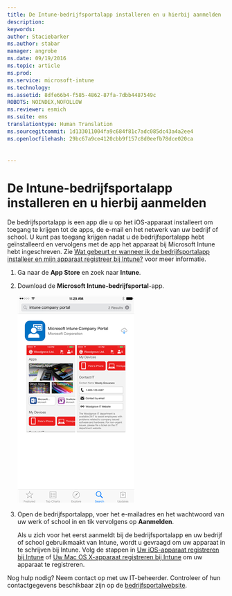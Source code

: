 ```yaml
---
title: De Intune-bedrijfsportalapp installeren en u hierbij aanmelden | Microsoft Intune
description: 
keywords: 
author: Staciebarker
ms.author: stabar
manager: angrobe
ms.date: 09/19/2016
ms.topic: article
ms.prod: 
ms.service: microsoft-intune
ms.technology: 
ms.assetid: 8dfe66b4-f585-4862-87fa-7dbb4487549c
ROBOTS: NOINDEX,NOFOLLOW
ms.reviewer: esmich
ms.suite: ems
translationtype: Human Translation
ms.sourcegitcommit: 1d133011004fa9c684f81c7adc085dc43a4a2ee4
ms.openlocfilehash: 29bc67a9ce4120cbb9f157c8d0eefb78dce020ca


---
```



# De Intune-bedrijfsportalapp installeren en u hierbij aanmelden

De bedrijfsportalapp is een app die u op het iOS-apparaat installeert om toegang te krijgen tot de apps, de e-mail en het netwerk van uw bedrijf of school.  U kunt pas toegang krijgen nadat u de bedrijfsportalapp hebt geïnstalleerd en vervolgens met de app het apparaat bij Microsoft Intune hebt ingeschreven. Zie [Wat gebeurt er wanneer ik de bedrijfsportalapp installeer en mijn apparaat registreer bij Intune?](what-happens-if-you-install-the-company-portal-app-and-enroll-your-device-in-intune-ios.md) voor meer informatie.

1.  Ga naar de **App Store** en zoek naar **Intune**.

2.  Download de **Microsoft Intune-bedrijfsportal**-app.

    ![De Microsoft Intune-bedrijfsportalapp downloaden](./media/ios-cpinstall-1-cpinstore.png)

3.  Open de bedrijfsportalapp, voer het e-mailadres en het wachtwoord van uw werk of school in en tik vervolgens op **Aanmelden**.

    Als u zich voor het eerst aanmeldt bij de bedrijfsportalapp en uw bedrijf of school gebruikmaakt van Intune, wordt u gevraagd om uw apparaat in te schrijven bij Intune. Volg de stappen in [Uw iOS-apparaat registreren bij Intune](enroll-your-device-in-intune-ios.md) of [Uw Mac OS X-apparaat registreren bij Intune](enroll-your-device-in-intune-mac-os-x.md) om uw apparaat te registreren.

Nog hulp nodig? Neem contact op met uw IT-beheerder. Controleer of hun contactgegevens beschikbaar zijn op de [bedrijfsportalwebsite](http://portal.manage.microsoft.com).



<!--HONumber=Oct16_HO2-->


